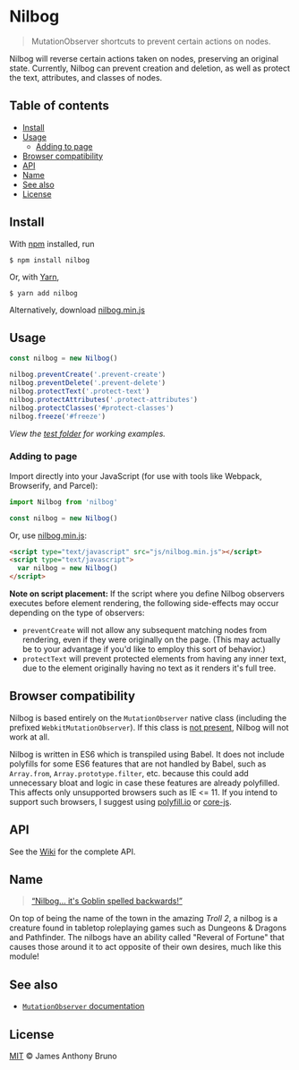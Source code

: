 # Nilbog

> MutationObserver shortcuts to prevent certain actions on nodes.

Nilbog will reverse certain actions taken on nodes, preserving an original state. Currently, Nilbog can prevent creation and deletion, as well as protect the text, attributes, and classes of nodes.

## Table of contents

- [Install](#install)
- [Usage](#usage)
  - [Adding to page](#adding-to-page)
- [Browser compatibility](#browser-compatibility)
- [API](https://github.com/czycha/nilbog/wiki)
- [Name](#name)
- [See also](#see-also)
- [License](#license)

## Install

With [npm](https://npmjs.org/) installed, run

```
$ npm install nilbog
```

Or, with [Yarn](https://yarnpkg.com/en/),

```
$ yarn add nilbog
```

Alternatively, download [nilbog.min.js](browser/nilbog.min.js)

## Usage

```js
const nilbog = new Nilbog()

nilbog.preventCreate('.prevent-create')
nilbog.preventDelete('.prevent-delete')
nilbog.protectText('.protect-text')
nilbog.protectAttributes('.protect-attributes')
nilbog.protectClasses('#protect-classes')
nilbog.freeze('#freeze')
```

_View the [test folder](./test/) for working examples._

### Adding to page

Import directly into your JavaScript (for use with tools like Webpack, Browserify, and Parcel):

```js
import Nilbog from 'nilbog'

const nilbog = new Nilbog()
```

Or, use [nilbog.min.js](browser/nilbog.min.js):

```html
<script type="text/javascript" src="js/nilbog.min.js"></script>
<script type="text/javascript">
  var nilbog = new Nilbog()
</script>
```

**Note on script placement:** If the script where you define Nilbog observers executes before element rendering, the following side-effects may occur depending on the type of observers:
  - `preventCreate` will not allow any subsequent matching nodes from rendering, even if they were originally on the page. (This may actually be to your advantage if you'd like to employ this sort of behavior.)
  - `protectText` will prevent protected elements from having any inner text, due to the element originally having no text as it renders it's full tree.

## Browser compatibility

Nilbog is based entirely on the `MutationObserver` native class (including the prefixed `WebkitMutationObserver`). If this class is [not present](https://caniuse.com/#feat=mutationobserver), Nilbog will not work at all.

Nilbog is written in ES6 which is transpiled using Babel. It does not include polyfills for some ES6 features that are not handled by Babel, such as `Array.from`, `Array.prototype.filter`, etc. because this could add unnecessary bloat and logic in case these features are already polyfilled. This affects only unsupported browsers such as IE <= 11. If you intend to support such browsers, I suggest using [polyfill.io](https://polyfill.io/) or [core-js](https://github.com/zloirock/core-js).

## API

See the [Wiki](https://github.com/czycha/nilbog/wiki) for the complete API.

## Name

> [“Nilbog... it's Goblin spelled backwards!”](https://www.youtube.com/watch?v=zQcKXPRBmpE)

On top of being the name of the town in the amazing _Troll 2_, a nilbog is a creature found in tabletop roleplaying games such as Dungeons & Dragons and Pathfinder. The nilbogs have an ability called "Reveral of Fortune" that causes those around it to act opposite of their own desires, much like this module!

## See also

- [`MutationObserver` documentation](https://developer.mozilla.org/en-US/docs/Web/API/MutationObserver)

## License

[MIT](LICENSE) &copy; James Anthony Bruno

